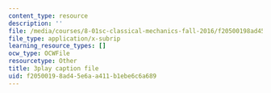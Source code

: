 ```yaml
---
content_type: resource
description: ''
file: /media/courses/8-01sc-classical-mechanics-fall-2016/f20500198ad45e6aa411b1ebe6c6a689_mHVnpuhfpvI.vtt
file_type: application/x-subrip
learning_resource_types: []
ocw_type: OCWFile
resourcetype: Other
title: 3play caption file
uid: f2050019-8ad4-5e6a-a411-b1ebe6c6a689
---
```

